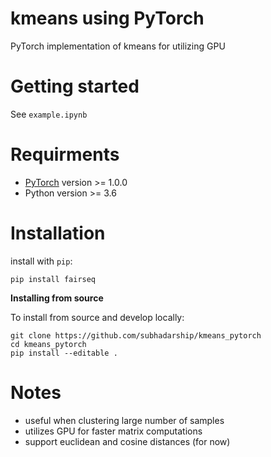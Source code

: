 # kmeans using PyTorch
PyTorch implementation of kmeans for utilizing GPU

# Getting started
See `example.ipynb`

# Requirments
* [PyTorch](http://pytorch.org/) version >= 1.0.0
* Python version >= 3.6

# Installation

install with `pip`:
```
pip install fairseq
```

**Installing from source**

To install from source and develop locally:
```
git clone https://github.com/subhadarship/kmeans_pytorch
cd kmeans_pytorch
pip install --editable .
```

# Notes
- useful when clustering large number of samples
- utilizes GPU for faster matrix computations
- support euclidean and cosine distances (for now)
